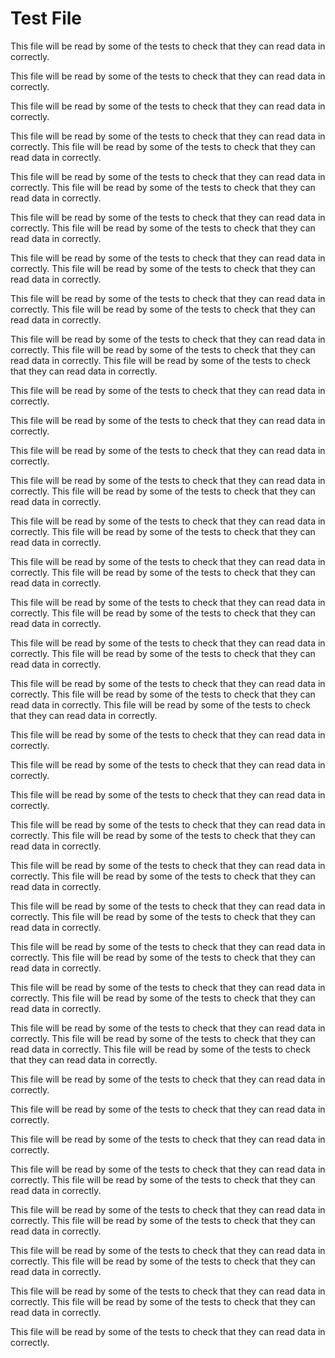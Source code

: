 #  Test File

This file will be read by some of the tests to check that they can read data in correctly.

This file will be read by some of the tests to check that they can read data in correctly.

This file will be read by some of the tests to check that they can read data in correctly.

This file will be read by some of the tests to check that they can read data in correctly.
This file will be read by some of the tests to check that they can read data in correctly.

This file will be read by some of the tests to check that they can read data in correctly.
This file will be read by some of the tests to check that they can read data in correctly.

This file will be read by some of the tests to check that they can read data in correctly.
This file will be read by some of the tests to check that they can read data in correctly.


This file will be read by some of the tests to check that they can read data in correctly.
This file will be read by some of the tests to check that they can read data in correctly.

This file will be read by some of the tests to check that they can read data in correctly.
This file will be read by some of the tests to check that they can read data in correctly.

This file will be read by some of the tests to check that they can read data in correctly.
This file will be read by some of the tests to check that they can read data in correctly.
This file will be read by some of the tests to check that they can read data in correctly.

This file will be read by some of the tests to check that they can read data in correctly.

This file will be read by some of the tests to check that they can read data in correctly.

This file will be read by some of the tests to check that they can read data in correctly.

This file will be read by some of the tests to check that they can read data in correctly.
This file will be read by some of the tests to check that they can read data in correctly.

This file will be read by some of the tests to check that they can read data in correctly.
This file will be read by some of the tests to check that they can read data in correctly.

This file will be read by some of the tests to check that they can read data in correctly.
This file will be read by some of the tests to check that they can read data in correctly.


This file will be read by some of the tests to check that they can read data in correctly.
This file will be read by some of the tests to check that they can read data in correctly.

This file will be read by some of the tests to check that they can read data in correctly.
This file will be read by some of the tests to check that they can read data in correctly.

This file will be read by some of the tests to check that they can read data in correctly.
This file will be read by some of the tests to check that they can read data in correctly.
This file will be read by some of the tests to check that they can read data in correctly.

This file will be read by some of the tests to check that they can read data in correctly.

This file will be read by some of the tests to check that they can read data in correctly.

This file will be read by some of the tests to check that they can read data in correctly.

This file will be read by some of the tests to check that they can read data in correctly.
This file will be read by some of the tests to check that they can read data in correctly.

This file will be read by some of the tests to check that they can read data in correctly.
This file will be read by some of the tests to check that they can read data in correctly.

This file will be read by some of the tests to check that they can read data in correctly.
This file will be read by some of the tests to check that they can read data in correctly.


This file will be read by some of the tests to check that they can read data in correctly.
This file will be read by some of the tests to check that they can read data in correctly.

This file will be read by some of the tests to check that they can read data in correctly.
This file will be read by some of the tests to check that they can read data in correctly.

This file will be read by some of the tests to check that they can read data in correctly.
This file will be read by some of the tests to check that they can read data in correctly.
This file will be read by some of the tests to check that they can read data in correctly.

This file will be read by some of the tests to check that they can read data in correctly.

This file will be read by some of the tests to check that they can read data in correctly.

This file will be read by some of the tests to check that they can read data in correctly.

This file will be read by some of the tests to check that they can read data in correctly.
This file will be read by some of the tests to check that they can read data in correctly.

This file will be read by some of the tests to check that they can read data in correctly.
This file will be read by some of the tests to check that they can read data in correctly.

This file will be read by some of the tests to check that they can read data in correctly.
This file will be read by some of the tests to check that they can read data in correctly.


This file will be read by some of the tests to check that they can read data in correctly.
This file will be read by some of the tests to check that they can read data in correctly.

This file will be read by some of the tests to check that they can read data in correctly.
